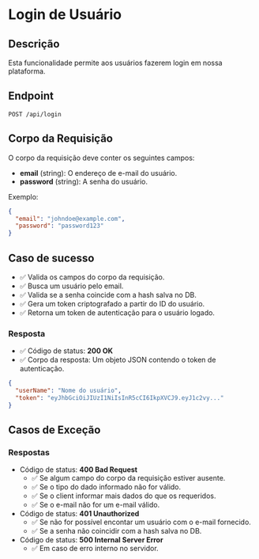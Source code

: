 # Login de Usuário

## Descrição

Esta funcionalidade permite aos usuários fazerem login em nossa plataforma.

## Endpoint

`POST /api/login`

## Corpo da Requisição

O corpo da requisição deve conter os seguintes campos:

- **email** (string): O endereço de e-mail do usuário.
- **password** (string): A senha do usuário.

Exemplo:

```json
{
  "email": "johndoe@example.com",
  "password": "password123"
}
```

## Caso de sucesso

- ✅ Valida os campos do corpo da requisição.
- ✅ Busca um usuário pelo email.
- ✅ Valida se a senha coincide com a hash salva no DB.
- ✅ Gera um token criptografado a partir do ID do usuário.
- ✅ Retorna um token de autenticação para o usuário logado.

### Resposta

- ✅ Código de status: **200 OK**
- ✅ Corpo da resposta: Um objeto JSON contendo o token de autenticação.

```json
{
  "userName": "Nome do usuário",
  "token": "eyJhbGciOiJIUzI1NiIsInR5cCI6IkpXVCJ9.eyJ1c2vy..."
}
```

## Casos de Exceção

### Respostas

- Código de status: **400 Bad Request**
  - ✅ Se algum campo do corpo da requisição estiver ausente.
  - ✅ Se o tipo do dado informado não for válido.
  - ✅ Se o client informar mais dados do que os requeridos.
  - ✅ Se o e-mail não for um e-mail válido.
- Código de status: **401 Unauthorized**
  - ✅ Se não for possível encontar um usuário com o e-mail fornecido.
  - ✅ Se a senha não coincidir com a hash salva no DB.
- Código de status: **500 Internal Server Error**
  - ✅ Em caso de erro interno no servidor.
